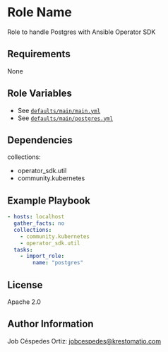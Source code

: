 Role Name
=========

Role to handle Postgres with Ansible Operator SDK

Requirements
------------

None

Role Variables
--------------

- See [`defaults/main/main.yml`](defaults/main/main.yml)
- See [`defaults/main/postgres.yml`](defaults/main/postgres.yml)

Dependencies
------------

collections:
- operator_sdk.util
- community.kubernetes

Example Playbook
----------------

```yaml
- hosts: localhost
  gather_facts: no
  collections:
    - community.kubernetes
    - operator_sdk.util
  tasks:
    - import_role:
        name: "postgres"
```
License
-------

Apache 2.0

Author Information
------------------

Job Céspedes Ortiz: jobcespedes@krestomatio.com

